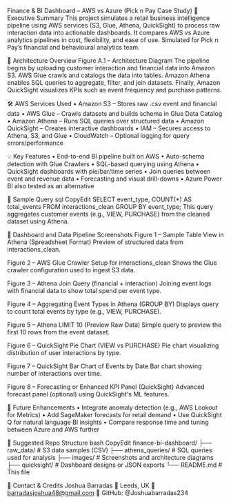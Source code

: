 Finance & BI Dashboard – AWS vs Azure (Pick n Pay Case Study)
📌 Executive Summary
This project simulates a retail business intelligence pipeline using AWS services (S3, Glue, Athena, QuickSight) to process raw interaction data into actionable dashboards. It compares AWS vs Azure analytics pipelines in cost, flexibility, and ease of use. Simulated for Pick n Pay’s financial and behavioural analytics team.
 
🧠 Architecture Overview
Figure A.1 – Architecture Diagram
The pipeline begins by uploading customer interaction and financial data into Amazon S3. AWS Glue crawls and catalogs the data into tables. Amazon Athena enables SQL queries to aggregate, filter, and join datasets. Finally, Amazon QuickSight visualizes KPIs such as event frequency and purchase patterns.
 
🛠️ AWS Services Used
•	Amazon S3 – Stores raw .csv event and financial data
•	AWS Glue – Crawls datasets and builds schema in Glue Data Catalog
•	Amazon Athena – Runs SQL queries over structured data
•	Amazon QuickSight – Creates interactive dashboards
•	IAM – Secures access to Athena, S3, and Glue
•	CloudWatch – Optional logging for query errors/performance
 
💡 Key Features
•	End-to-end BI pipeline built on AWS
•	Auto-schema detection with Glue Crawlers
•	SQL-based querying using Athena
•	QuickSight dashboards with pie/bar/time series
•	Join queries between event and revenue data
•	Forecasting and visual drill-downs
•	Azure Power BI also tested as an alternative
 
🧪 Sample Query
sql
CopyEdit
SELECT event_type, COUNT(*) AS total_events
FROM interactions_clean
GROUP BY event_type;
This query aggregates customer events (e.g., VIEW, PURCHASE) from the cleaned dataset using Athena.
 
📸 Dashboard and Data Pipeline Screenshots
Figure 1 – Sample Table View in Athena (Spreadsheet Format)
Preview of structured data from interactions_clean.
 
Figure 2 – AWS Glue Crawler Setup for interactions_clean
Shows the Glue crawler configuration used to ingest S3 data.
 
Figure 3 – Athena Join Query (financial + interaction)
Joining event logs with financial data to show total spend per event type.
 
Figure 4 – Aggregating Event Types in Athena (GROUP BY)
Displays query to count total events by type (e.g., VIEW, PURCHASE).
 
Figure 5 – Athena LIMIT 10 (Preview Raw Data)
Simple query to preview the first 10 rows from the event dataset.
 
Figure 6 – QuickSight Pie Chart (VIEW vs PURCHASE)
Pie chart visualizing distribution of user interactions by type.
 
Figure 7 – QuickSight Bar Chart of Events by Date
Bar chart showing number of interactions over time.
 
Figure 8 – Forecasting or Enhanced KPI Panel (QuickSight)
Advanced forecast panel (optional) using QuickSight's ML features.
 
🧩 Future Enhancements
•	Integrate anomaly detection (e.g., AWS Lookout for Metrics)
•	Add SageMaker forecasts for retail demand
•	Use QuickSight Q for natural language BI insights
•	Compare response time and tuning between Azure and AWS further
 
📁 Suggested Repo Structure
bash
CopyEdit
finance-bi-dashboard/
├── raw_data/            # S3 data samples (CSV)
├── athena_queries/      # SQL queries used for analysis
├── images/              # Screenshots and architecture diagrams
├── quicksight/          # Dashboard designs or JSON exports
└── README.md            # This file
 
🙋 Contact & Credits
Joshua Barradas
📍 Leeds, UK
📧 barradasjoshua48@gmail.com
🔗 GitHub: @Joshuabarradas234
